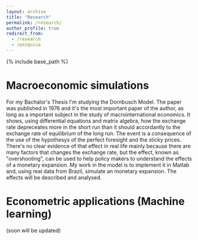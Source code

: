 ```yaml
---
layout: archive
title: "Research"
permalink: /research/
author_profile: true
redirect_from:
  - /research
  - /pesquisa
---
```


{% include base_path %}

Macroeconomic simulations 
======
For my Bachalor's Thesis I'm studying the Dornbusch Model. The paper was published in 1976 and it's the most important paper of the author, as long as a important subject in the study of macrointernational economics. It shows, using differential equations and matrix algebra, how the exchange rate depreceates more in the short run than it should accordantly to the exchange rate of equilibrium of the long run. The event is a consequence of the use of the hypothesys of the perfect foresight and the sticky prices. There's no clear evidence of that effect in real life mainly because there are many factors that changes the exchange rate, but the effect, known as "overshooting", can be used to help policy makers to understand the effects of a monetary expansion. My work in the model is to implement it in Matlab and, using real data from Brazil, simulate an monetary expansion. The effects will be described and analysed.
 
Econometric applications (Machine learning)
======
(soon will be updated)